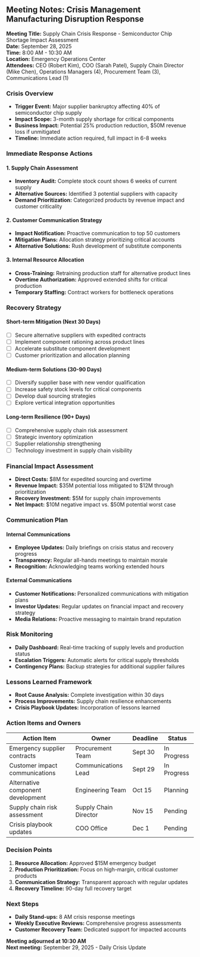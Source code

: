 ## Meeting Notes: Crisis Management Manufacturing Disruption Response

**Meeting Title:** Supply Chain Crisis Response - Semiconductor Chip Shortage Impact Assessment  
**Date:** September 28, 2025  
**Time:** 8:00 AM - 10:30 AM  
**Location:** Emergency Operations Center  
**Attendees:** CEO (Robert Kim), COO (Sarah Patel), Supply Chain Director (Mike Chen), Operations Managers (4), Procurement Team (3), Communications Lead (1)  

### Crisis Overview
- **Trigger Event:** Major supplier bankruptcy affecting 40% of semiconductor chip supply
- **Impact Scope:** 3-month supply shortage for critical components
- **Business Impact:** Potential 25% production reduction, $50M revenue loss if unmitigated
- **Timeline:** Immediate action required, full impact in 6-8 weeks

### Immediate Response Actions

#### 1. Supply Chain Assessment
- **Inventory Audit:** Complete stock count shows 6 weeks of current supply
- **Alternative Sources:** Identified 3 potential suppliers with capacity
- **Demand Prioritization:** Categorized products by revenue impact and customer criticality

#### 2. Customer Communication Strategy
- **Impact Notification:** Proactive communication to top 50 customers
- **Mitigation Plans:** Allocation strategy prioritizing critical accounts
- **Alternative Solutions:** Rush development of substitute components

#### 3. Internal Resource Allocation
- **Cross-Training:** Retraining production staff for alternative product lines
- **Overtime Authorization:** Approved extended shifts for critical production
- **Temporary Staffing:** Contract workers for bottleneck operations

### Recovery Strategy

#### Short-term Mitigation (Next 30 Days)
- [ ] Secure alternative suppliers with expedited contracts
- [ ] Implement component rationing across product lines
- [ ] Accelerate substitute component development
- [ ] Customer prioritization and allocation planning

#### Medium-term Solutions (30-90 Days)
- [ ] Diversify supplier base with new vendor qualification
- [ ] Increase safety stock levels for critical components
- [ ] Develop dual sourcing strategies
- [ ] Explore vertical integration opportunities

#### Long-term Resilience (90+ Days)
- [ ] Comprehensive supply chain risk assessment
- [ ] Strategic inventory optimization
- [ ] Supplier relationship strengthening
- [ ] Technology investment in supply chain visibility

### Financial Impact Assessment
- **Direct Costs:** $8M for expedited sourcing and overtime
- **Revenue Impact:** $35M potential loss mitigated to $12M through prioritization
- **Recovery Investment:** $5M for supply chain improvements
- **Net Impact:** $10M negative impact vs. $50M potential worst case

### Communication Plan

#### Internal Communications
- **Employee Updates:** Daily briefings on crisis status and recovery progress
- **Transparency:** Regular all-hands meetings to maintain morale
- **Recognition:** Acknowledging teams working extended hours

#### External Communications
- **Customer Notifications:** Personalized communications with mitigation plans
- **Investor Updates:** Regular updates on financial impact and recovery strategy
- **Media Relations:** Proactive messaging to maintain brand reputation

### Risk Monitoring
- **Daily Dashboard:** Real-time tracking of supply levels and production status
- **Escalation Triggers:** Automatic alerts for critical supply thresholds
- **Contingency Plans:** Backup strategies for additional supplier failures

### Lessons Learned Framework
- **Root Cause Analysis:** Complete investigation within 30 days
- **Process Improvements:** Supply chain resilience enhancements
- **Crisis Playbook Updates:** Incorporation of lessons learned

### Action Items and Owners

| Action Item | Owner | Deadline | Status |
|-------------|-------|----------|--------|
| Emergency supplier contracts | Procurement Team | Sept 30 | In Progress |
| Customer impact communications | Communications Lead | Sept 29 | In Progress |
| Alternative component development | Engineering Team | Oct 15 | Planning |
| Supply chain risk assessment | Supply Chain Director | Nov 15 | Pending |
| Crisis playbook updates | COO Office | Dec 1 | Pending |

### Decision Points
1. **Resource Allocation:** Approved $15M emergency budget
2. **Production Prioritization:** Focus on high-margin, critical customer products
3. **Communication Strategy:** Transparent approach with regular updates
4. **Recovery Timeline:** 90-day full recovery target

### Next Steps
- **Daily Stand-ups:** 8 AM crisis response meetings
- **Weekly Executive Reviews:** Comprehensive progress assessments
- **Customer Recovery Team:** Dedicated support for impacted accounts

**Meeting adjourned at 10:30 AM**  
**Next meeting:** September 29, 2025 - Daily Crisis Update